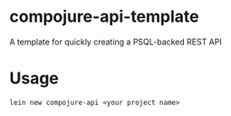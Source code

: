 # compojure-api-template

A template for quickly creating a PSQL-backed REST API

# Usage

```
lein new compojure-api <your project name>
```
